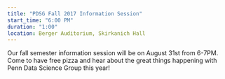 ```yaml
---
title: "PDSG Fall 2017 Information Session"
start_time: "6:00 PM"
duration: "1:00"
location: Berger Auditorium, Skirkanich Hall
---
```


Our fall semester information session will be on August 31st from 6-7PM. Come to have free pizza and hear about the great things happening with Penn Data Science Group this year!
